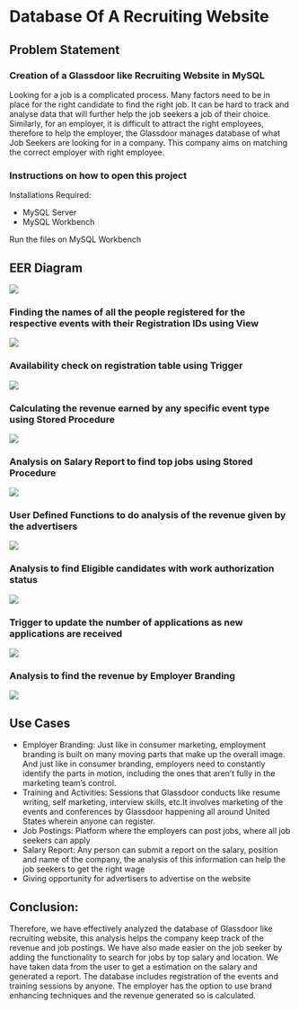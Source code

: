 # Database Of A Recruiting Website

## Problem Statement

### Creation of a Glassdoor like Recruiting Website in MySQL

Looking for a job is a complicated process. Many factors need to be in place for the right candidate to find the right job. It can be hard to track and analyse data that will further help the job seekers a job of their choice. Similarly, for an employer, it is difficult to attract the right employees, therefore to help the employer, the Glassdoor manages database of what Job Seekers are looking for in a company. This company aims on matching the correct employer with right employee.

### Instructions on how to open this project 

Installations Required:
- MySQL Server
- MySQL Workbench

Run the files on MySQL Workbench



## EER Diagram

![](EERProject.png)

### Finding the names of all the people registered for the respective events with their Registration IDs using View

![](images/view1.png)

### Availability check on registration table using Trigger

![](images/trigger1.png)

### Calculating the revenue earned by any specific event type using Stored Procedure

![](images/sp1.png)

### Analysis on Salary Report to find top jobs using Stored Procedure

![](images/sp2.png)

### User Defined Functions to do analysis of the revenue given by the advertisers
![](images/udf1.png)

### Analysis to find Eligible candidates with work authorization status
![](images/view2.png)

### Trigger to update the number of applications as new applications are received
![](images/trigger2.png)

### Analysis to find the revenue by Employer Branding 

![](images/analysis.png)

## Use Cases

- Employer Branding: Just like in consumer marketing, employment branding is built on many moving parts that make up the overall image. And just like in consumer branding, employers need to constantly identify the parts in motion, including the ones that aren’t fully in the marketing team’s control. 
- Training and Activities:  Sessions that Glassdoor conducts like resume writing, self marketing, interview skills, etc.It involves marketing of  the events and conferences by Glassdoor happening all around United States wherein anyone can register.
- Job Postings: Platform where the employers can post jobs, where all job seekers can apply
- Salary Report: Any person can submit a report on the salary, position and name of the company, the analysis of this information can help the job seekers to get the right wage
- Giving opportunity for advertisers to advertise on the website

## Conclusion: 

Therefore, we have effectively analyzed the database of Glassdoor like recruiting website, this analysis helps the company keep track of the revenue and job postings. We have also made easier on the job seeker by adding the functionality to search for jobs by top salary and location. We have taken data from the user to get a estimation on the salary and generated a report. The database includes registration of the events and training sessions by anyone. The employer has the option to use brand enhancing techniques and the revenue generated so is calculated.










